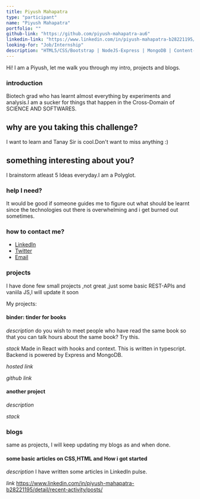 ```yaml
---
title: Piyush Mahapatra
type: "participant"
name: "Piyush Mahapatra"
portfolio: ""
github-link: "https://github.com/piyush-mahapatra-au6"
linkedin-link: "https://www.linkedin.com/in/piyush-mahapatra-b28221195/"
looking-for: "Job/Internship"
description: "HTML5/CSS/Bootstrap | NodeJS-Express | MongoDB | Content-Writer"
---
```


Hi! I am a Piyush, let me walk you through my intro, projects and blogs.

### introduction

Biotech grad who has learnt almost everything by experiments and analysis.I am a sucker for things that happen in the Cross-Domain of SCIENCE AND SOFTWARES.

## why are you taking this challenge?

I want to learn and Tanay Sir is cool.Don't want to miss anything :)

## something interesting about you?

I brainstorm atleast 5 Ideas everyday.I am a Polyglot.


### help I need?

It would be good if someone guides me to figure out what should be learnt since the technologies out there is overwhelming and i get burned out sometimes.

### how to contact me?

- [LinkedIn](https://www.linkedin.com/in/piyush-mahapatra-b28221195/)
- [Twitter](https://twitter.com/Siachenkasher)
- [Email](mailto:piyushmahapatra001@gmail.com)

### projects

I have done few small projects ,not great ,just some basic REST-APIs and vaniila JS,I will update it soon

My projects:

#### binder: tinder for books

_description_ do you wish to meet people who have read the same book so that you can talk hours about the same book? Try this.

_stack_ Made in React with hooks and context. This is written in typescript. Backend is powered by Express and MongoDB.

_hosted link_ 

_github link_ 

#### another project

_description_

_stack_

### blogs

same as projects, I will keep updating my blogs as and when done.

#### some basic articles on CSS,HTML and How i got started

_description_ I have written some articles in LinkedIn pulse.

_link_ https://www.linkedin.com/in/piyush-mahapatra-b28221195/detail/recent-activity/posts/
